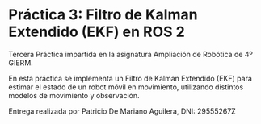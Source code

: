 # Práctica 3: Filtro de Kalman Extendido (EKF) en ROS 2

Tercera Práctica impartida en la asignatura Ampliación de Robótica de 4º GIERM. 

En esta práctica se implementa un Filtro de Kalman Extendido (EKF) para estimar el estado de un robot móvil en movimiento, utilizando distintos modelos de movimiento y observación.

Entrega realizada por Patricio De Mariano Aguilera, DNI: 29555267Z
